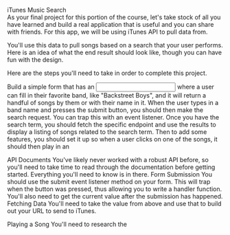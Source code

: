 iTunes Music Search  
As your final project for this portion of the course, let's take stock of all you have learned and build a real application that is useful and you can share with friends. For this app, we will be using iTunes API to pull data from.

You'll use this data to pull songs based on a search that your user performs. Here is an idea of what the end result should look like, though you can have fun with the design.

Here are the steps you'll need to take in order to complete this project.

Build a simple form that has an <input> where a user can fill in their favorite band, like "Backstreet Boys", and it will return a handful of songs by them or with their name in it.
When the user types in a band name and presses the submit button, you should then make the search request. You can trap this with an event listener.
Once you have the search term, you should fetch the specific endpoint and use the results to display a listing of songs related to the search term.
Then to add some features, you should set it up so when a user clicks on one of the songs, it should then play in an <audio> tag that you've also added to the page (see the mockup).
Hints & Tips  
There will be some new concepts you'll need to work through on this project, so feel free to ask for assistance along the way.

API Documents
You've likely never worked with a robust API before, so you'll need to take time to read through the documentation before getting started. Everything you'll need to know is in there.
Form Submission
You should use the submit event listener method on your form. This will trap when the button was pressed, thus allowing you to write a handler function.
You'll also need to get the current value after the submission has happened.
Fetching Data
You'll need to take the value from above and use that to build out your URL to send to iTunes.

Playing a Song
You'll need to research the <audio> tag for this part - docs here
Hint: You'll need to dynamically change the src value
The biggest gotchya will likely be getting the song to play. 
Since your JavaScript has already run, if you added an click event listener to your page, but you add the content after the fact it won't register. 
You need to get creative here, but putting your click around the entire results section, and then making sure to get the correct item clicked on. 
